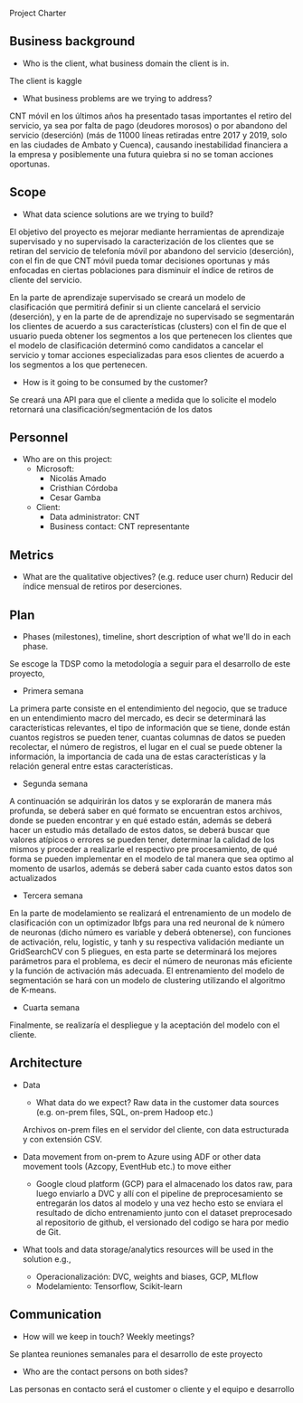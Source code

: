  Project Charter

## Business background

* Who is the client, what business domain the client is in.

The client is kaggle
 

* What business problems are we trying to address?

 
CNT móvil en los últimos años ha presentado tasas importantes el retiro del servicio, ya sea por falta de pago (deudores morosos) o por abandono del servicio (deserción) (más de 11000 líneas retiradas entre 2017 y 2019, solo en las ciudades de Ambato y Cuenca), causando inestabilidad financiera a la empresa y posiblemente una futura quiebra si no se toman acciones oportunas.


## Scope
* What data science solutions are we trying to build?

El objetivo del proyecto es mejorar mediante herramientas de aprendizaje supervisado y no supervisado la caracterización de los clientes que se retiran del servicio de telefonía móvil por abandono del servicio (deserción), con el fin de que CNT móvil pueda tomar decisiones oportunas y más enfocadas en ciertas poblaciones para disminuir el índice de retiros de cliente del servicio.

En la parte de aprendizaje supervisado se creará un modelo de clasificación que permitirá definir si un cliente cancelará el servicio (deserción), y en la parte de de aprendizaje no supervisado se segmentarán los clientes de acuerdo a sus características (clusters) con el fin de que el usuario pueda obtener los segmentos a los que pertenecen los clientes que el modelo de clasificación determinó como candidatos a cancelar el servicio y tomar acciones especializadas para esos clientes de acuerdo a los segmentos a los que pertenecen.  

* How is it going to be consumed by the customer?

Se creará una API para que el cliente a medida que lo solicite el modelo retornará una clasificación/segmentación de los datos 

## Personnel
* Who are on this project:
	* Microsoft:
		* Nicolás Amado
		* Cristhian Córdoba
		* Cesar Gamba
	* Client:
		* Data administrator: CNT 
		* Business contact: CNT representante
	
## Metrics
* What are the qualitative objectives? (e.g. reduce user churn)
Reducir del índice mensual de retiros por deserciones.


## Plan
* Phases (milestones), timeline, short description of what we'll do in each phase.

Se escoge la TDSP como la metodología a seguir para el desarrollo de este proyecto,

* Primera semana

La primera parte consiste en el entendimiento del negocio, que se traduce en un entendimiento macro del mercado, es decir se determinará las características relevantes, el tipo de información que se tiene, donde están cuantos registros se pueden tener, cuantas columnas de datos se pueden recolectar, el número de registros, el lugar en el cual se puede obtener la información, la importancia de cada una de estas características y la relación general entre estas características.

* Segunda semana

A continuación se adquirirán los datos y se explorarán de manera más profunda, se deberá saber en qué formato se encuentran estos archivos, donde se pueden encontrar y en qué estado están, además se deberá hacer un estudio más detallado de estos datos, se deberá buscar que valores atípicos o errores se pueden tener, determinar la calidad de los mismos y proceder a realizarle el respectivo pre procesamiento, de qué forma se pueden implementar en el modelo de tal manera que sea optimo al momento de usarlos, además se deberá saber cada cuanto estos datos son actualizados

* Tercera semana

En la parte de modelamiento se realizará el entrenamiento de un modelo de clasificación con un optimizador lbfgs para una red neuronal de k número de neuronas (dicho número es variable y deberá obtenerse), con funciones de activación, relu, logistic, y tanh y su respectiva validación mediante un GridSearchCV con 5 pliegues, en esta parte se determinará los mejores parámetros para el problema, es decir el número de neuronas más eficiente y la función de activación más adecuada. El entrenamiento del modelo de segmentación se hará con un modelo de clustering utilizando el algoritmo de K-means.

* Cuarta semana

Finalmente, se realizaría el despliegue y la aceptación del modelo con el cliente.


## Architecture
* Data
  * What data do we expect? Raw data in the customer data sources (e.g. on-prem files, SQL, on-prem Hadoop etc.)

  Archivos on-prem files en el servidor del cliente, con data estructurada y con extensión CSV. 

* Data movement from on-prem to Azure using ADF or other data movement tools (Azcopy, EventHub etc.) to move either
  * Google cloud platform (GCP) para el almacenado los datos raw, para luego enviarlo a DVC y allí con el pipeline de preprocesamiento se entregarán los datos al modelo y una vez hecho esto se enviara el resultado de dicho entrenamiento junto con el dataset preprocesado al repositorio de github, el versionado del codigo se hara por medio de Git.

* What tools and data storage/analytics resources will be used in the solution e.g.,
  * Operacionalización: DVC, weights and biases, GCP, MLflow
  * Modelamiento: Tensorflow, Scikit-learn 


## Communication
* How will we keep in touch? Weekly meetings?

Se plantea reuniones semanales para el desarrollo de este proyecto     

* Who are the contact persons on both sides?

Las personas en contacto será el customer o cliente y el equipo e desarrollo